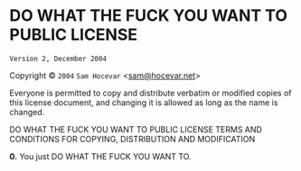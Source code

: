 # DO WHAT THE FUCK YOU WANT TO PUBLIC LICENSE
    Version 2, December 2004

Copyright &copy; `2004` `Sam Hocevar` &lt;[sam@hocevar.net](sam@hocevar.net)&gt;

Everyone is permitted to copy and distribute verbatim or modified copies of this license document, and changing it is allowed as long as the name is changed.

DO WHAT THE FUCK YOU WANT TO PUBLIC LICENSE TERMS AND CONDITIONS FOR COPYING, DISTRIBUTION AND MODIFICATION

**0.** You just DO WHAT THE FUCK YOU WANT TO.